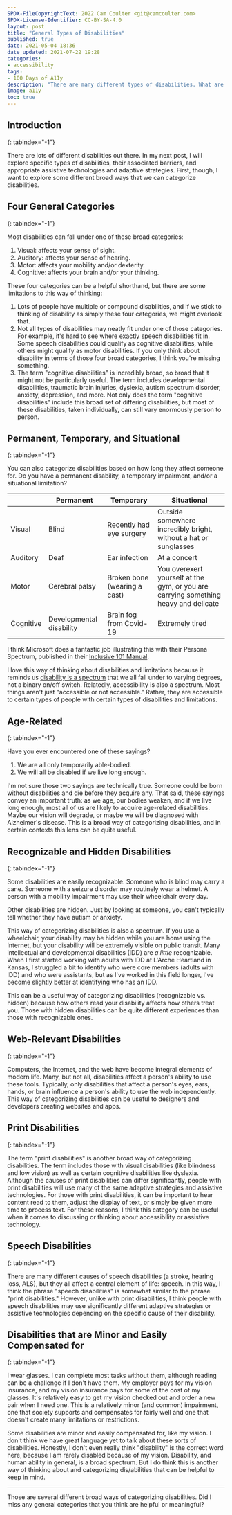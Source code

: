 ```yaml
---
SPDX-FileCopyrightText: 2022 Cam Coulter <git@camcoulter.com>
SPDX-License-Identifier: CC-BY-SA-4.0
layout: post
title: "General Types of Disabilities"
published: true
date: 2021-05-04 18:36
date_updated: 2021-07-22 19:28
categories:
- accessibility
tags:
- 100 Days of A11y
description: "There are many different types of disabilities. What are the different ways we can categorize them?"
image: a11y
toc: true
---
```


## Introduction
{: tabindex="-1"}

There are lots of different disabilities out there. In my next post, I will explore specific types of disabilities, their associated barriers, and appropriate assistive technologies and adaptive strategies. First, though, I want to explore some different broad ways that we can categorize disabilities.

## Four General Categories
{: tabindex="-1"}

Most disabilities can fall under one of these broad categories:

1. Visual: affects your sense of sight.
2. Auditory: affects your sense of hearing.
3. Motor: affects your mobility and/or dexterity.
4. Cognitive: affects your brain and/or your thinking.

These four categories can be a helpful shorthand, but there are some limitations to this way of thinking:

1. Lots of people have multiple or compound disabilities, and if we stick to thinking of disability as simply these four categories, we might overlook that.
2. Not all types of disabilities may neatly fit under one of those categories. For example, it's hard to see where exactly speech disabilities fit in. Some speech disabilities could qualify as cognitive disabilities, while others might qualify as motor disabilities. If you only think about disability in terms of those four broad categories, I think you're missing something.
3. The term "cognitive disabilities" is incredibly broad, so broad that it might not be particularly useful. The term includes developmental disabilities, traumatic brain injuries, dyslexia, autism spectrum disorder, anxiety, depression, and more. Not only does the term "cognitive disabilities" include this broad set of differing disabilities, but most of these disabilities, taken individually, can still vary enormously person to person.

## Permanent, Temporary, and Situational
{: tabindex="-1"}

You can also categorize disabilities based on how long they affect someone for. Do you have a permanent disability, a temporary impairment, and/or a situational limitation?

|           | Permanent | Temporary  | Situational |
|-----------|---------- | ---------- | ------------|
| Visual    | Blind | Recently had eye surgery | Outside somewhere incredibly bright, without a hat or sunglasses |
| Auditory  | Deaf | Ear infection | At a concert |
| Motor     | Cerebral palsy | Broken bone (wearing a cast) | You overexert yourself at the gym, or you are carrying something heavy and delicate |
| Cognitive | Developmental disability | Brain fog from Covid-19 | Extremely tired |

I think Microsoft does a fantastic job illustrating this with their Persona Spectrum, published in their [Inclusive 101 Manual](https://download.microsoft.com/download/b/0/d/b0d4bf87-09ce-4417-8f28-d60703d672ed/inclusive_toolkit_manual_final.pdf).

I love this way of thinking about disabilities and limitations because it reminds us [disability is a spectrum](https://www.24a11y.com/2018/disability-is-a-spectrum-not-a-binary) that we all fall under to varying degrees, not a binary on/off switch. Relatedly, accessibility is also a spectrum. Most things aren't just "accessible or not accessible." Rather, they are accessible to certain types of people with certain types of disabilities and limitations.

## Age-Related
{: tabindex="-1"}

Have you ever encountered one of these sayings?

1. We are all only temporarily able-bodied.
2. We will all be disabled if we live long enough.

I'm not sure those two sayings are technically true. Someone could be born without disabilities and die before they acquire any. That said, these sayings convey an important truth: as we age, our bodies weaken, and if we live long enough, most all of us are likely to acquire age-related disabilities. Maybe our vision will degrade, or maybe we will be diagnosed with Alzheimer's disease. This is a broad way of categorizing disabilities, and in certain contexts this lens can be quite useful.

## Recognizable and Hidden Disabilities
{: tabindex="-1"}

Some disabilities are easily recognizable. Someone who is blind may carry a cane. Someone with a seizure disorder may routinely wear a helmet. A person with a mobility impairment may use their wheelchair every day.

Other disabilities are hidden. Just by looking at someone, you can't typically tell whether they have autism or anxiety.

This way of categorizing disabilities is also a spectrum. If you use a wheelchair, your disability may be hidden while you are home using the Internet, but your disability will be extremely visible on public transit. Many intellectual and developmental disabilities (IDD) are *a little* recognizable. When I first started working with adults with IDD at L'Arche Heartland in Kansas, I struggled a bit to identify who were core members (adults with IDD) and who were assistants, but as I've worked in this field longer, I've become slightly better at identifying who has an IDD.

This can be a useful way of categorizing disabilities (recognizable vs. hidden) because how others read your disability affects how others treat you. Those with hidden disabilities can be quite different experiences than those with recognizable ones.

## Web-Relevant Disabilities
{: tabindex="-1"}

Computers, the Internet, and the web have become integral elements of modern life. Many, but not all, disabilities affect a person's ability to use these tools. Typically, only disabilities that affect a person's eyes, ears, hands, or brain influence a person's ability to use the web independently. This way of categorizing disabilities can be useful to designers and developers creating websites and apps.

## Print Disabilities
{: tabindex="-1"}

The term "print disabilities" is another broad way of categorizing disabilities. The term includes those with visual disabilities (like blindness and low vision) as well as certain cognitive disabilities like dyslexia. Although the causes of print disabilities can differ significantly, people with print disabilities will use many of the same adaptive strategies and assistive technologies. For those with print disabilities, it can be important to hear content read to them, adjust the display of text, or simply be given more time to process text. For these reasons, I think this category can be useful when it comes to discussing or thinking about accessibility or assistive technology.

## Speech Disabilities
{: tabindex="-1"}

There are many different causes of speech disabilities (a stroke, hearing loss, ALS), but they all affect a central element of life: speech. In this way, I think the phrase "speech disabilities" is somewhat similar to the phrase "print disabilities." However, unlike with print disabilities, I think people with speech disabilities may use significantly different adaptive strategies or assistive technologies depending on the specific cause of their disability.

## Disabilities that are Minor and Easily Compensated for
{: tabindex="-1"}

I wear glasses. I can complete most tasks without them, although reading can be a challenge if I don't have them. My employer pays for my vision insurance, and my vision insurance pays for some of the cost of my glasses. It's relatively easy to get my vision checked out and order a new pair when I need one. This is a relatively minor (and common) impairment, one that society supports and compensates for fairly well and one that doesn't create many limitations or restrictions.

Some disabilities are minor and easily compensated for, like my vision. I don't think we have great language yet to talk about these sorts of disabilities. Honestly, I don't even really think "disability" is the correct word here, because I am rarely disabled because of my vision. Disability, and human ability in general, is a broad spectrum. But I do think this is another way of thinking about and categorizing dis/abilities that can be helpful to keep in mind.

***

Those are several different broad ways of categorizing disabilities. Did I miss any general categories that you think are helpful or meaningful?

